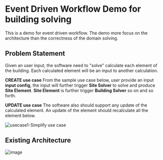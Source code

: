 
# Event Driven Workflow Demo for building solving
This is a demo for event driven workflow. The demo more focus on the architecture than the correctness of the domain solving.

## Problem Statement
Given an user input, the software need to "solve" calculate each element of the building. Each calculated element will be an input to another calculation. 

**CREATE use case**
From the sample use case below, user provide an input **input config**, the input will further trigger **Site Solver** to solve and produce **Site Element**. **Site Element** is further trigger **Building Solver** so on and so forth. 

**UPDATE use case**
The software also should support any update of the calculated element. An update of the element should recalculate all the element below. 


![usecase1-Simplify use case](https://user-images.githubusercontent.com/6212089/180974104-106ab1d8-d839-44fb-a006-9dc58ab930a4.jpg)

## Existing Architecture
![image](https://user-images.githubusercontent.com/6212089/180975502-17c00e42-0a00-48da-8128-9ae05690f35c.png)
